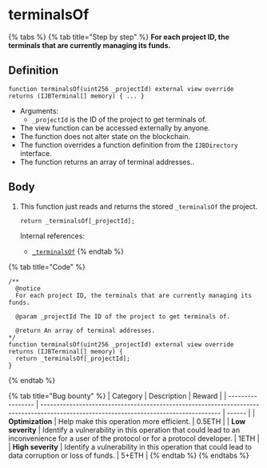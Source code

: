 # terminalsOf

{% tabs %}
{% tab title="Step by step" %}
**For each project ID, the terminals that are currently managing its funds.**

## Definition

```solidity
function terminalsOf(uint256 _projectId) external view override returns (IJBTerminal[] memory) { ... }
```

* Arguments:
  * `_projectId` is the ID of the project to get terminals of.
* The view function can be accessed externally by anyone.
* The function does not alter state on the blockchain.
* The function overrides a function definition from the `IJBDirectory` interface.
* The function returns an array of terminal addresses..

## Body

1.  This function just reads and returns the stored `_terminalsOf` the project.

    ```solidity
    return _terminalsOf[_projectId];
    ```

    Internal references:

    * [`_terminalsOf`](../properties/_terminalsof.md)
{% endtab %}

{% tab title="Code" %}
```solidity
/** 
  @notice
  For each project ID, the terminals that are currently managing its funds.

  @param _projectId The ID of the project to get terminals of.

  @return An array of terminal addresses.
*/
function terminalsOf(uint256 _projectId) external view override returns (IJBTerminal[] memory) {
  return _terminalsOf[_projectId];
}
```
{% endtab %}

{% tab title="Bug bounty" %}
| Category          | Description                                                                                                                            | Reward |
| ----------------- | -------------------------------------------------------------------------------------------------------------------------------------- | ------ |
| **Optimization**  | Help make this operation more efficient.                                                                                               | 0.5ETH |
| **Low severity**  | Identify a vulnerability in this operation that could lead to an inconvenience for a user of the protocol or for a protocol developer. | 1ETH   |
| **High severity** | Identify a vulnerability in this operation that could lead to data corruption or loss of funds.                                        | 5+ETH  |
{% endtab %}
{% endtabs %}
